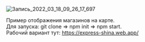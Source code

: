 ![Запись_2022_03_18_09_26_17_697](https://user-images.githubusercontent.com/47778499/159224619-b63d3d06-ff1e-4c76-ab6f-9bb4df82cf57.gif)


Пример отображения магазинов на карте. </br>
Для запуска: git clone => npm init => npm start. </br>
Рабочий вариант тут: https://express-shina.web.app/


